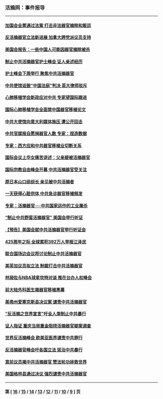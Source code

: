### 活摘网：事件报导
---
#### [加国会全票通过法案 打击非法器官摘除和贩运](../../pages/nf5877/n13884924.md?03190430) 
#### [反活摘器官立法新进展 加拿大跨党派议员支持](../../pages/nf5877/n13876061.md?03190430) 
#### [美国会报告：一些中国人可能因器官摘除被杀](../../pages/nf5877/n13867964.md?03190430) 
#### [制止中共活摘器官护士峰会 证人亲述经历](../../pages/nf5877/n13859007.md?03190430) 
#### [护士峰会下周举行 聚焦中共活摘器官](../../pages/nf5877/n13855418.md?03190430) 
#### [中共使馆诋毁“中国法庭”判决 英大律师驳斥](../../pages/nf5877/n13833945.md?03190430) 
#### [心肺移植学会新政应对中共 专家望国际跟进](../../pages/nf5877/n13829043.md?03190430) 
#### [国际心肺移植学会全面禁中国器官移植论文](../../pages/nf5877/n13827785.md?03190430) 
#### [中共大使馆向意大利媒体施压 遭公开回击](../../pages/nf5877/n13826038.md?03190430) 
#### [中共官媒报自愿捐器官人数 专家：捏造数据](../../pages/nf5877/n13814130.md?03190430) 
#### [专家：西方应和中共器官移植业切断关系](../../pages/nf5877/n13772828.md?03190430) 
#### [国际会议上华女痛苦讲述：父亲疑被活摘器官](../../pages/nf5877/n13771583.md?03190430) 
#### [国际宗教自由峰会开幕 中共活摘器官受关注](../../pages/nf5877/n13769995.md?03190430) 
#### [原日本山口组组长 亲见被中共活摘者](../../pages/nf5877/n13767360.md?03190430) 
#### [一天获得心脏供体 中共急诊器官移植频发](../../pages/nf5877/n13764689.md?03190430) 
#### [专家：活摘器官──中共国家运作的工业屠杀](../../pages/nf5877/n13761178.md?03190430) 
#### [“制止中共野蛮活摘器官” 美国会举行听证](../../pages/nf5877/n13735831.md?03190430) 
#### [【预告】美国会就中共活摘器官举行听证会](../../pages/nf5877/n13732843.md?03190430) 
#### [425周年之际 全球累积392万人举报江泽民](../../pages/nf5877/n13719232.md?03190430) 
#### [联合国场边会议将讨论制止中共活摘器官](../../pages/nf5877/n13656361.md?03190430) 
#### [美英加议员拟立法 制裁打击中共活摘器官](../../pages/nf5877/n13430251.md?03190430) 
#### [林昶佐与NBA球星坎特对谈 推在台办人权峰会](../../pages/nf5877/n13414467.md?03190430) 
#### [前大陆外科医生揭器官移植黑幕](../../pages/nf5877/n13401416.md?03190430) 
#### [美弗州爱塞克斯县决议案 谴责中共活摘器官](../../pages/nf5877/n13320919.md?03190430) 
#### [“反活摘之世界宣言”吁全人类制止中共暴行](../../pages/nf5877/n13259730.md?03190430) 
#### [证人指证 重庆当局重金阻挠活摘器官疑案调查](../../pages/nf5877/n13259127.md?03190430) 
#### [世界反活摘峰会 欧美亚医界谴责中共罪行](../../pages/nf5877/n13253550.md?03190430) 
#### [反活摘器官峰会吁各国立法 惩治中共暴行](../../pages/nf5877/n13245052.md?03190430) 
#### [意前议员揭中共活摘器官 赞法轮功拯救世界](../../pages/nf5877/n13203445.md?03190430) 
#### [美国格林县通过决议 强烈谴责中共活摘器官](../../pages/nf5877/n13119367.md?03190430) 

---
#### 第 [ [16](./16.md?03190430) / [15](./15.md?03190430) / [14](./14.md?03190430) / [13](./13.md?03190430) / [12](./12.md?03190430) / [11](./11.md?03190430) / [10](./10.md?03190430) / [9](./9.md?03190430) ] 页
